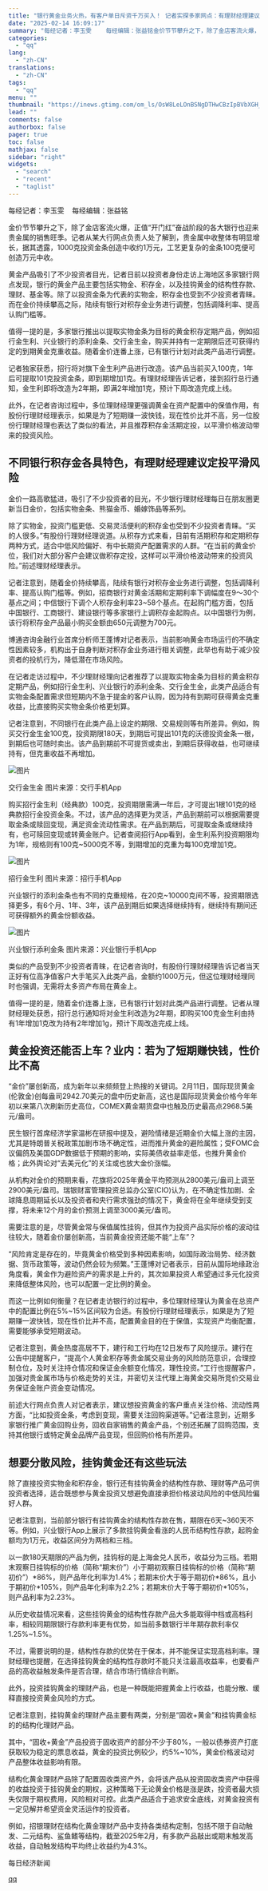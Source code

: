 ```yaml
---
title: "银行黄金业务火热，有客户单日斥资千万买入！ 记者实探多家网点：有理财经理建议定投平滑风险"
date: "2025-02-14 16:09:17"
summary: "每经记者：李玉雯    每经编辑：张益铭金价节节攀升之下，除了金店客流火爆，正值“开门红”奋战阶段的..."
categories:
  - "qq"
lang:
  - "zh-CN"
translations:
  - "zh-CN"
tags:
  - "qq"
menu: ""
thumbnail: "https://inews.gtimg.com/om_ls/OsW8LeLOnBSNgDTHwCBzIpBVbXGH_2NB_aHgDVV-Bm50UAA_640360/0"
lead: ""
comments: false
authorbox: false
pager: true
toc: false
mathjax: false
sidebar: "right"
widgets:
  - "search"
  - "recent"
  - "taglist"
---
```


每经记者：李玉雯    每经编辑：张益铭

金价节节攀升之下，除了金店客流火爆，正值“开门红”奋战阶段的各大银行也迎来贵金属的销售旺季。记者从某大行网点负责人处了解到，贵金属中收整体有明显增长，据其透露，1000克投资金条创造中收约1万元，工艺更复杂的金条100克便可创造万元中收。

黄金产品吸引了不少投资者目光，记者日前以投资者身份走访上海地区多家银行网点发现，银行的黄金产品主要包括实物金、积存金，以及挂钩黄金的结构性存款、理财、基金等。除了以投资金条为代表的实物金，积存金也受到不少投资者青睐。而在金价持续攀高之际，陆续有银行对积存金业务进行调整，包括调降利率、提高认购门槛等。

值得一提的是，多家银行推出以提取实物金条为目标的黄金积存定期产品，例如招行金生利、兴业银行的添利金条、交行金生金，购买并持有一定期限后还可获得约定的到期黄金克重收益。随着金价连番上涨，已有银行计划对此类产品进行调整。

记者独家获悉，招行将对旗下金生利产品进行改造。该产品当前买入100克，1年后可提取101克投资金条，即到期增加1克。有理财经理告诉记者，接到招行总行通知，金生利即将改造为2年期，即满2年增加1克，预计下周改造完成上线。

此外，在记者咨询过程中，多位理财经理更强调黄金在资产配置中的保值作用，有股份行理财经理表示，如果是为了短期赚一波快钱，现在性价比并不高，另一位股份行理财经理也表达了类似的看法，并且推荐积存金活期定投，以平滑价格波动带来的投资风险。

不同银行积存金各具特色，有理财经理建议定投平滑风险
-------------------------

金价一路高歌猛进，吸引了不少投资者的目光，不少银行理财经理每日在朋友圈更新当日金价，包括实物金条、熊猫金币、婚嫁饰品等系列。

除了实物金，投资门槛更低、交易灵活便利的积存金也受到不少投资者青睐。“买的人很多。”有股份行理财经理说道。从积存方式来看，目前有活期积存和定期积存两种方式，适合中低风险偏好、有中长期资产配置需求的人群。“在当前的黄金价位，我们对大部分客户会建议做积存定投，这样可以平滑价格波动带来的投资风险。”前述理财经理表示。

记者注意到，随着金价持续攀高，陆续有银行对积存金业务进行调整，包括调降利率、提高认购门槛等。例如，招商银行对黄金活期和定期利率下调幅度在9～30个基点之间；中信银行下调个人积存金利率23~58个基点。在起购门槛方面，包括中国银行、工商银行、建设银行等多家银行上调积存金起购点。以中国银行为例，该行将积存金产品最小购买金额由650元调整为700元。

博通咨询金融行业首席分析师王蓬博对记者表示，当前影响黄金市场运行的不确定性因素较多，机构出于自身判断对积存金业务进行相关调整，此举也有助于减少投资者的投机行为，降低潜在市场风险。

在记者走访过程中，不少理财经理向记者推荐了以提取实物金条为目标的黄金积存定期产品，例如招行金生利、兴业银行的添利金条、交行金生金，此类产品适合有实物金条配置需求但短期内不急于提金的客户认购，因为持有到期可获得黄金克重收益，比直接购买实物金条价格更划算。

记者注意到，不同银行在此类产品上设定的期限、交易规则等有所差异。例如，购买交行金生金100克，投资期限180天，到期后可提出101克的沃德投资金条一根，到期后也可随时卖出。该产品到期前不可提货或卖出，到期后获得收益，也可继续持有，但克重收益不再增加。

![图片](https://inews.gtimg.com/om_bt/Of0ZovT2JA7p5K_r0V-t99oiFiJFXcb4KIsTBl6FgWLMMAA/641)

交行金生金 图片来源：交行手机App

购买招行金生利（经典款）100克，投资期限需满一年后，才可提出1根101克的经典款招行金投资金条。不过，该产品的选择更为灵活，产品到期前可以根据需要提取金条或赎回变现，满足资金流动性需求。在产品到期后，可提取金条或继续持有，也可赎回变现或转黄金账户。记者查阅招行App看到，金生利系列投资期限均为1年，规格则有100克~5000克不等，到期增加的克重为每100克增加1克。

![图片](https://inews.gtimg.com/om_bt/O_iwm9I4xV6-TbQl3wH-UcZHH-76FbEBfJMJPtChCVIWMAA/641)

招行金生利 图片来源：招行手机App

兴业银行的添利金条也有不同的克重规格，在20克~10000克间不等，投资期限选择更多，有6个月、1年、3年，该产品到期后如果选择继续持有，继续持有期间还可获得额外的黄金份额收益。

![图片](https://inews.gtimg.com/om_bt/OLC-POPgoO9b8dh_bZOhj4RauF25Ad7qu4slnM_lqVQ0kAA/641)

兴业银行添利金条 图片来源：兴业银行手机App

类似的产品受到不少投资者青睐，在记者咨询时，有股份行理财经理告诉记者当天正好有位高净值客户大手笔买入此类产品，金额约1000万元，但这位理财经理同时也强调，无需将太多资产布局在黄金上。

值得一提的是，随着金价连番上涨，已有银行计划对此类产品进行调整。记者从理财经理处获悉，招行总行通知将对金生利改造为2年期，即购买100克金生利由持有1年增加1克改为持有2年增加1g，预计下周改造完成上线。

黄金投资还能否上车？业内：若为了短期赚快钱，性价比不高
---------------------------

“金价”屡创新高，成为新年以来频频登上热搜的关键词。2月11日，国际现货黄金(伦敦金)创每盎司2942.70美元的盘中历史新高，这也是国际现货黄金价格今年年初以来第八次刷新历史高位，COMEX黄金期货盘中也触及历史最高点2968.5美元/盎司。

民生银行首席经济学家温彬在研报中提及，避险情绪是近期金价大幅上涨的主因，尤其是特朗普关税政策加剧市场不确定性，进而推升黄金的避险属性；受FOMC会议偏鸽及美国GDP数据低于预期的影响，实际美债收益率走低，也推升黄金价格；此外舆论对“去美元化”的关注或也放大金价涨幅。

从机构对金价的预期来看，花旗将2025年黄金平均预测从2800美元/盎司上调至2900美元/盎司。瑞银财富管理投资总监办公室(CIO)认为，在不确定性加剧、全球降息周期延长以及投资者和央行需求强劲的情况下，黄金将在全年继续受到支撑，将未来12个月的金价预测上调至3000美元/盎司。

需要注意的是，尽管黄金常与保值属性挂钩，但其作为投资产品实际价格的波动往往较大，随着金价屡创新高，当前黄金投资还能不能“上车”？

“风险肯定是存在的，毕竟黄金价格受到多种因素影响，如国际政治局势、经济数据、货币政策等，波动仍然会较为频繁。”王蓬博对记者表示，目前从国际地缘政治角度看，黄金作为避险资产的需求是上升的，其次如果投资人希望通过多元化投资来降低整体风险，也可以配置一定比例的黄金。

而这一比例如何衡量？在记者走访银行的过程中，多位理财经理认为黄金在总资产中的配置比例在5%~15%区间较为合适。有股份行理财经理表示，如果是为了短期赚一波快钱，现在性价比并不高，配置黄金目的在于保值，实现资产均衡配置，需要能够承受短期波动。

记者注意到，黄金热度高居不下，建行和工行均在12日发布了风险提示。建行在公告中提醒客户，“提高个人黄金积存等贵金属交易业务的风险防范意识，合理控制仓位，及时关注持仓情况和保证金余额变化情况，理性投资。”工行也提醒客户，加强对贵金属市场与价格走势的关注，并密切关注代理上海黄金交易所竞价交易业务保证金账户资金变动情况。

前述大行网点负责人对记者表示，建议想投资黄金的客户重点关注价格、流动性两方面，“比如投资金条，考虑到变现，需要关注回购渠道等。”记者注意到，近期多家银行推广黄金回购业务，回收自家销售的黄金产品，个别还拓展了回购范围，支持其他银行或特定黄金品牌产品变现，但回购价格有所差异。

想要分散风险，挂钩黄金还有这些玩法
-----------------

除了直接投资实物金和积存金，银行还有挂钩黄金的结构性存款、理财等产品可供投资者选择，适合既想参与黄金投资又想避免直接承担价格波动风险的中低风险偏好人群。

记者注意到，当前部分银行有挂钩黄金的结构性存款在售，期限在6天~360天不等。例如，兴业银行App上展示了多款挂钩黄金看涨的人民币结构性存款，起购金额均为1万元，收益区间分为两档和三档。

以一款180天期限的产品为例，挂钩标的是上海金兑人民币，收益分为三档。若期末观察日挂钩标的价格（简称“期末价”）小于期初观察日挂钩标的价格（简称“期初价”）\*86%，则产品年化利率为1.4%；若期末价大于等于期初价\*86%，且小于期初价\*105%，则产品年化利率为2.2%；若期末价大于等于期初价\*105%，则产品利率为2.23%。

从历史收益情况来看，这些挂钩黄金的结构性存款产品大多能取得中档或高档利率，相较同期限银行存款利率更有优势，如当前多数银行半年期存款利率仅1.25%~1.5%。

不过，需要说明的是，结构性存款的优势在于保本，并不能保证实现高档利率。理财经理也提醒，在选择挂钩黄金的结构性存款时不能只关注最高收益率，也要看产品的高收益触发条件是否合理，结合市场行情综合判断。

此外，投资挂钩黄金的理财产品，也是一种既能把握黄金上行收益，也能分散、缓释直接投资黄金风险的方式。

记者注意到，挂钩黄金的理财产品主要有两类，分别是“固收+黄金”和挂钩黄金标的的结构化理财产品。

其中，“固收+黄金”产品投资于固收资产的部分不少于80%，一般以债券资产打底获取较为稳定的票息收益，黄金的投资比例较少，约5%~10%，黄金价格波动对产品整体收益影响有限。

结构化黄金理财产品除了配置固收类资产外，会将该产品从投资固收类资产中获得的收益投资于挂钩黄金的期权，这种策略下无论黄金价格是涨是跌，投资者最大损失仅限于期权费用，风险相对可控。此类产品适合于追求安全底线，对黄金投资有一定见解并希望资金灵活运作的投资者。

例如，招银理财在结构化黄金理财产品中支持各类结构定制，包括不限于自动触发、二元结构、鲨鱼鳍等结构，截至2025年2月，有多款产品敲出或期末触发高收益，自动触发结构平均终止收益约为4.3%。

  

每日经济新闻

[qq](https://new.qq.com/rain/a/20250214A05V1X00)
